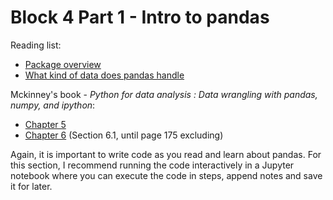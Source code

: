 # Block 4 Part 1 - Intro to pandas

Reading list:

- [Package overview](https://pandas.pydata.org/docs/getting_started/overview.html)
- [What kind of data does pandas handle](https://pandas.pydata.org/docs/getting_started/intro_tutorials/01_table_oriented.html)

Mckinney's book - *Python for data analysis : Data wrangling with pandas, numpy, and ipython*:

- [Chapter 5](pdf/mckinney_ch5.pdf)
- [Chapter 6](pdf/mckinney_ch6.pdf)
  (Section 6.1, until page 175 excluding)

Again, it is important to write code as you read and learn about pandas. For this section, I
recommend running the code interactively in a Jupyter notebook where you can execute the code in
steps, append notes and save it for later.